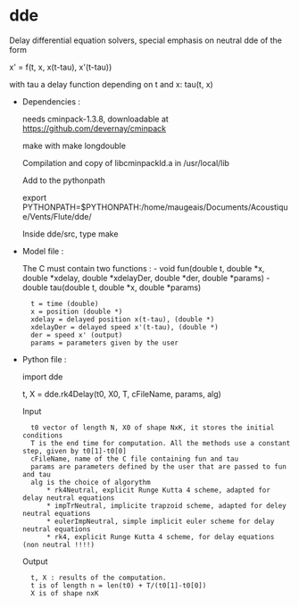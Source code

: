 # dde
Delay differential equation solvers, special emphasis on neutral dde of the form

x' = f(t, x, x(t-tau), x'(t-tau))

with tau a delay function depending on t and x: tau(t, x)

* Dependencies : 

    needs cminpack-1.3.8, downloadable at https://github.com/devernay/cminpack

    make with make longdouble
    
    Compilation and copy of libcminpackld.a in /usr/local/lib

    Add to the pythonpath 

    export PYTHONPATH=$PYTHONPATH:/home/maugeais/Documents/Acoustique/Vents/Flute/dde/
    
    Inside dde/src, type make


* Model file :

    The C must contain two functions : 
        - void fun(double t, double *x, double *xdelay, double *xdelayDer, double *der, double *params)
        - double tau(double t, double *x, double *params)
        
        t = time (double)
        x = position (double *)
        xdelay = delayed position x(t-tau), (double *)
        xdelayDer = delayed speed x'(t-tau), (double *)
        der = speed x' (output)
        params = parameters given by the user 
        
* Python file :

    import dde
        
    t, X = dde.rk4Delay(t0, X0, T, cFileName, params, alg)
    
    Input
    
        t0 vector of length N, X0 of shape NxK, it stores the initial conditions
        T is the end time for computation. All the methods use a constant step, given by t0[1]-t0[0]
        cFileName, name of the C file containing fun and tau
        params are parameters defined by the user that are passed to fun and tau 
        alg is the choice of algorythm
            * rk4Neutral, explicit Runge Kutta 4 scheme, adapted for delay neutral equations
            * impTrNeutral, implicite trapzoid scheme, adapted for deley neutral equations
            * eulerImpNeutral, simple implicit euler scheme for delay neutral equations
            * rk4, explicit Runge Kutta 4 scheme, for delay equations (non neutral !!!!)
        
    

    Output
    
        t, X : results of the computation. 
        t is of length n = len(t0) + T/(t0[1]-t0[0])
        X is of shape nxK
